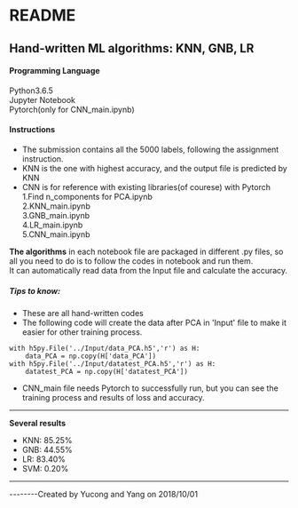# README
Hand-written ML algorithms: KNN, GNB, LR
-------------
#### Programming Language  
Python3.6.5  
Jupyter Notebook  
Pytorch(only for CNN_main.ipynb)  

#### Instructions
* The submission contains all the 5000 labels, following the assignment instruction.   
* KNN is the one with highest accuracy, and the output file is predicted by KNN   
* CNN is for reference with existing libraries(of courese) with Pytorch  
1.Find n_components for PCA.ipynb  
2.KNN_main.ipynb  
3.GNB_main.ipynb  
4.LR_main.ipynb  
5.CNN_main.ipynb  

**The algorithms** in each notebook file are packaged in different .py files, so all you need to do is to follow the codes in notebook and run them.  
It can automatically read data from the Input file and calculate the accuracy.
##### Tips to know:
* These are all hand-written codes  
* The following code will create the data after PCA in 'Input' file to make it easier for other training process.
```
with h5py.File('../Input/data_PCA.h5','r') as H:
    data_PCA = np.copy(H['data_PCA'])
with h5py.File('../Input/datatest_PCA.h5','r') as H:
    datatest_PCA = np.copy(H['datatest_PCA'])
```
* CNN_main file needs Pytorch to successfully run, but you can see the training process and results of loss and accuracy.  

-------------
**Several results**
* KNN: 85.25%
* GNB: 44.55%
* LR: 83.40%
* SVM: 0.20%

-------------
--------Created by Yucong and Yang on 2018/10/01

